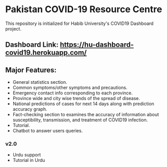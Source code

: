 # Pakistan COVID-19 Resource Centre
 This repository is initialized for Habib University's COVID19 Dashboard project.

## Dashboard Link: https://hu-dashboard-covid19.herokuapp.com/

## Major Features:
- General statistics section.
- Common symptoms/other symptoms and precautions.
- Emergency contact info corresponding to each province.
- Province wide and city wise trends of the spread of disease.
- National predictions of cases for next 14 days along with prediction accuracy graph.
- Fact-checking section to examines the accuracy of information about susceptibility, transmission, and treatment of COVID19 infection.
- Tutorial.
- Chatbot to answer users queries.

### v2.0
- Urdu support
- Tutorial in Urdu

